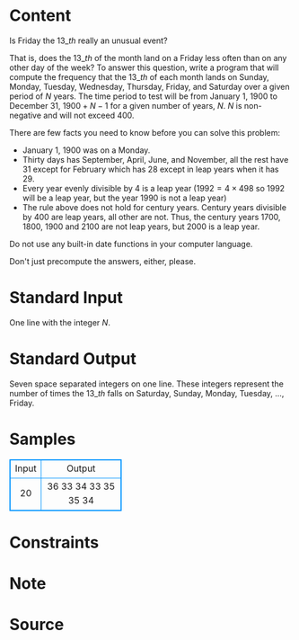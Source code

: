 
# Content

Is Friday the $13\_{th}$ really an unusual event?

That is, does the $13\_{th}$ of the month land on a Friday less often than on any other day of the week? To answer this question, write a program that will compute the frequency that the $13\_{th}$ of each month lands on Sunday, Monday, Tuesday, Wednesday, Thursday, Friday, and Saturday over a given period of $N$ years. The time period to test will be from January $1$, $1900$ to December $31$, $1900+N-1$ for a given number of years, $N$. $N$ is non-negative and will not exceed $400$.

There are few facts you need to know before you can solve this problem:
* January $1$, $1900$ was on a Monday.
* Thirty days has September, April, June, and November, all the rest have $31$ except for February which has $28$ except in leap years when it has $29$.
* Every year evenly divisible by $4$ is a leap year ($1992 = 4\times 498$ so $1992$ will be a leap year, but the year $1990$ is not a leap year)
* The rule above does not hold for century years. Century years divisible by $400$ are leap years, all other are not. Thus, the century years $1700$, $1800$, $1900$ and $2100$ are not leap years, but $2000$ is a leap year. 

Do not use any built-in date functions in your computer language.

Don't just precompute the answers, either, please.

# Standard Input

One line with the integer $N$.

# Standard Output

Seven space separated integers on one line. These integers represent the number of times the $13\_{th}$ falls on Saturday, Sunday, Monday, Tuesday, ..., Friday.

# Samples

<style>
        table,table tr th, table tr td { border:1px solid #0094ff; }
        table { width: 200px; min-height: 25px; line-height: 25px; text-align: center; border-collapse: collapse;}   
    </style>
<table>
	<tr>
		<td>Input</td>
		<td>Output</td>
	</tr>
<tr><td>20</td><td>36 33 34 33 35 35 34</td></tr></table>


# Constraints



# Note



# Source



